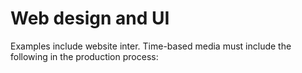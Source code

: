# Web design and UI

Examples include website inter. Time-based media must include the following in the production process:



